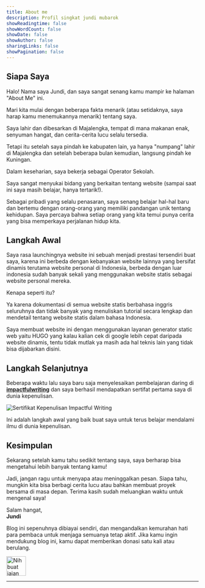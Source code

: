 ```yaml
---
title: About me
description: Profil singkat jundi mubarok
showReadingtime: false
showWordCount: false
showDate: false
showAuthor: false
sharingLinks: false
showPagination: false
---
```


## Siapa Saya
Halo! Nama saya Jundi, dan saya sangat senang kamu mampir ke halaman "About Me" ini. 

Mari kita mulai dengan beberapa fakta menarik (atau setidaknya, saya harap kamu menemukannya menarik) tentang saya.

Saya lahir dan dibesarkan di Majalengka, tempat di mana makanan enak, senyuman hangat, dan cerita-cerita lucu selalu tersedia. 

Tetapi itu setelah saya pindah ke kabupaten lain, ya hanya "numpang" lahir di Majalengka dan setelah beberapa bulan kemudian, langsung pindah ke Kuningan.

Dalam keseharian, saya bekerja sebagai Operator Sekolah.

Saya sangat menyukai bidang yang berkaitan tentang website (sampai saat ini saya masih belajar, hanya tertarik!).

Sebagai pribadi yang selalu penasaran, saya senang belajar hal-hal baru dan bertemu dengan orang-orang yang memiliki pandangan unik tentang kehidupan. Saya percaya bahwa setiap orang yang kita temui punya cerita yang bisa memperkaya perjalanan hidup kita.

## Langkah Awal

Saya rasa launchingnya website ini sebuah menjadi prestasi tersendiri buat saya, karena ini berbeda dengan kebanyakan website lainnya yang bersifat dinamis terutama website personal di Indonesia, berbeda dengan luar indonesia sudah banyak sekali yang menggunakan website statis sebagai website personal mereka.

Kenapa seperti itu?

Ya karena dokumentasi di semua website statis berbahasa inggris seluruhnya dan tidak banyak yang menuliskan tutorial secara lengkap dan mendetail tentang website statis dalam bahasa Indonesia.

Saya membuat website ini dengan menggunakan layanan generator static web yaitu HUGO yang kalau kalian cek di google lebih cepat daripada website dinamis, tentu tidak mutlak ya masih ada hal teknis lain yang tidak bisa dijabarkan disini.

## Langkah Selanjutnya

Beberapa waktu lalu saya baru saja menyelesaikan pembelajaran daring di **[impactfulwriting](https://certifiedimpactfulwriter.com)** dan saya berhasil mendapatkan sertifat pertama saya di dunia kepenulisan.

![Sertifikat Kepenulisan Impactful Writing](/img/about/Sertifikat-CIW-Batch-26.png)

Ini adalah langkah awal yang baik buat saya untuk terus belajar mendalami ilmu di dunia kepenulisan.

## Kesimpulan

Sekarang setelah kamu tahu sedikit tentang saya, saya berharap bisa mengetahui lebih banyak tentang kamu! 

Jadi, jangan ragu untuk menyapa atau meninggalkan pesan. Siapa tahu, mungkin kita bisa berbagi cerita lucu atau bahkan membuat proyek bersama di masa depan. Terima kasih sudah meluangkan waktu untuk mengenal saya!

Salam hangat,\
**Jundi**

Blog ini sepenuhnya dibiayai sendiri, dan mengandalkan kemurahan hati para pembaca untuk menjaga semuanya tetap aktif. Jika kamu ingin mendukung blog ini, kamu dapat memberikan donasi satu kali atau berulang.

<a href="https://www.nihbuatjajan.com/jundi" target="_blank"><img src="https://d4xyvrfd64gfm.cloudfront.net/buttons/default-cta.png" alt="Nih buat jajan" style="height: 51px !important;" ></a>
***
<div id="wcb" class="carbonbadge wcb-d"></div>
<script src="https://unpkg.com/website-carbon-badges@1.1.3/b.min.js" defer></script>